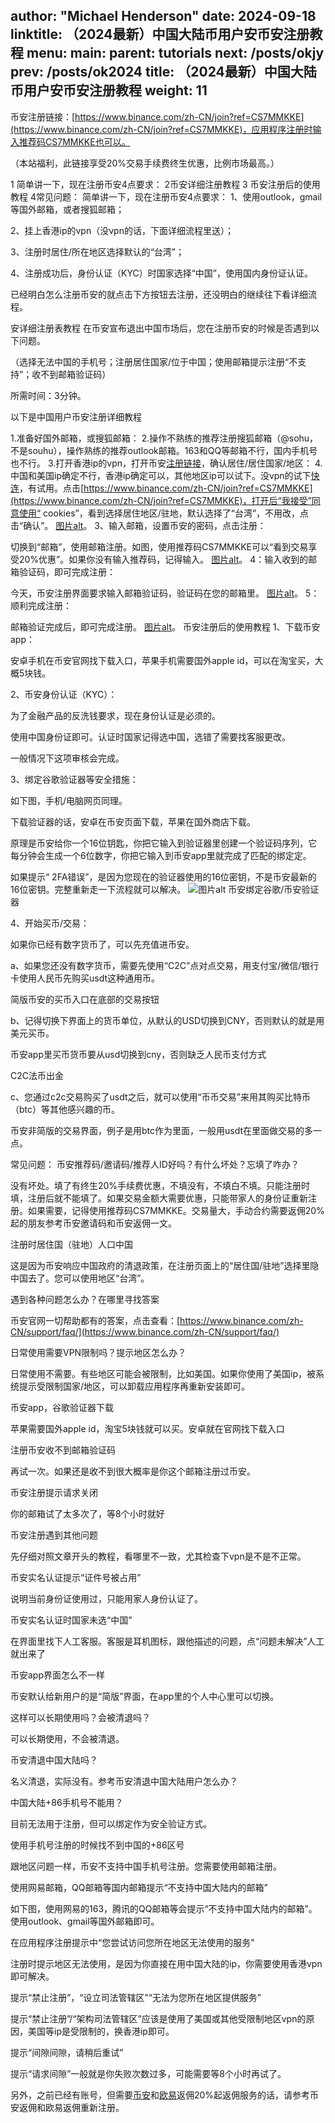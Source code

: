 author: "Michael Henderson"
date: 2024-09-18
linktitle: （2024最新）中国大陆币用户安币安注册教程
menu:
  main:
    parent: tutorials
next: /posts/okjy
prev: /posts/ok2024
title:  （2024最新）中国大陆币用户安币安注册教程
weight: 11
---

币安注册链接：[https://www.binance.com/zh-CN/join?ref=CS7MMKKE](https://www.binance.com/zh-CN/join?ref=CS7MMKKE)，应用程序注册时输入推荐码CS7MMKKE也可以。

（本站福利，此链接享受20%交易手续费终生优惠，比例市场最高。）

1 简单讲一下，现在注册币安4点要求：
2币安详细注册教程
3 币安注册后的使用教程
4常见问题：
简单讲一下，现在注册币安4点要求：
1、使用outlook，gmail等国外邮箱，或者搜狐邮箱；

2、挂上香港ip的vpn（没vpn的话，下面详细流程里送）；

3、注册时居住/所在地区选择默认的“台湾”；

4、注册成功后，身份认证（KYC）时国家选择“中国”，使用国内身份证认证。

已经明白怎么注册币安的就点击下方按钮去注册，还没明白的继续往下看详细流程。

安详细注册表教程
在币安宣布退出中国市场后，您在注册币安的时候是否遇到以下问题。

（选择无法中国的手机号；注册居住国家/位于中国；使用邮箱提示注册“不支持”；收不到邮箱验证码）

所需时间：3分钟。

以下是中国用户币安注册详细教程

1.准备好国外邮箱，或搜狐邮箱：
2.操作不熟练的推荐注册搜狐邮箱（@sohu，不是souhu），操作熟练的推荐outlook邮箱。163和QQ等邮箱不行，国内手机号也不行。
3.打开香港ip的vpn，打开币安[注册链接](https://www.binance.com/zh-CN/join?ref=CS7MMKKE)，确认居住/居住国家/地区：
4.中国和美国ip确定不行，香港ip确定可以，其他地区ip可以试下。没vpn的试下[快连](https://letsvpn.world/?hl=zh)，有试用。点击[https://www.binance.com/zh-CN/join?ref=CS7MMKKE](https://www.binance.com/zh-CN/join?ref=CS7MMKKE)，打开后“我接受”同意使用“ cookies”，看到选择居住地区/驻地，默认选择了“台湾”，不用改，点击“确认”。
[图片alt](https://imgse.com/i/pAuq19P "图片title")。
3、输入邮箱，设置币安的密码，点击注册：

切换到“邮箱”，使用邮箱注册。如图，使用推荐码CS7MMKKE可以“看到交易享受20%优惠”。如果你没有输入推荐码，记得输入。
[图片alt](https://imgse.com/i/pAuqYng "图片title")。
4：输入收到的邮箱验证码，即可完成注册：

今天，币安注册界面要求输入邮箱验证码，验证码在您的邮箱里。
[图片alt](https://imgse.com/i/pAuq31f "图片title")。
5：顺利完成注册：

邮箱验证完成后，即可完成注册。
[图片alt](https://imgse.com/i/pAuq8c8 "图片title")。
币安注册后的使用教程
1、下载币安app：

安卓手机在币安官网找下载入口，苹果手机需要国外apple id，可以在淘宝买，大概5块钱。

2、币安身份认证（KYC）：

为了金融产品的反洗钱要求，现在身份认证是必须的。

使用中国身份证即可。认证时国家记得选中国，选错了需要找客服更改。

一般情况下这项审核会完成。

3、绑定谷歌验证器等安全措施：

如下图，手机/电脑网页同理。

下载验证器的话，安卓在币安页面下载，苹果在国外商店下载。

原理是币安给你一个16位钥匙，你把它输入到验证器里创建一个验证码序列，它每分钟会生成一个6位数字，你把它输入到币安app里就完成了匹配的绑定定。

如果提示“ 2FA错误”，是因为您现在的验证器使用的16位密钥，不是币安最新的16位密钥。完整重新走一下流程就可以解决。
<img src="https://imgse.com/i/pAuqGjS" alt="图片alt" title="图片title">
币安绑定谷歌/币安验证器

4、开始买币/交易：

如果你已经有数字货币了，可以先充值进币安。

a、如果您还没有数字货币，需要先使用“C2C”点对点交易，用支付宝/微信/银行卡使用人民币先购买usdt这种通用币。

简版币安的买币入口在底部的交易按钮

b、记得切换下界面上的货币单位，从默认的USD切换到CNY，否则默认的就是用美元买币。

币安app里买币货币要从usd切换到cny，否则缺乏人民币支付方式

C2C法币出金

c、您通过c2c交易购买了usdt之后，就可以使用“币币交易”来用其购买比特币（btc）等其他感兴趣的币。

币安非简版的交易界面，例子是用btc作为里面，一般用usdt在里面做交易的多一点。

常见问题：
币安推荐码/邀请码/推荐人ID好吗？有什么坏处？忘填了咋办？

没有坏处。填了有终生20%手续费优惠，不填没有，不填白不填。只能注册时填，注册后就不能填了。如果交易金额大需要优惠，只能带家人的身份证重新注册。如果需要，记得使用推荐码CS7MMKKE。交易量大，手动合约需要返佣20%起的朋友参考币安邀请码和币安返佣一文。

注册时居住国（驻地）人口中国

这是因为币安响应中国政府的清退政策，在注册页面上的“居住国/驻地”选择里隐中国去了。您可以使用地区“台湾”。

遇到各种问题怎么办？在哪里寻找答案

币安官网一切帮助都有的答案，点击查看：[https://www.binance.com/zh-CN/support/faq/](https://www.binance.com/zh-CN/support/faq/)

日常使用需要VPN限制吗？提示地区怎么办？

日常使用不需要。有些地区可能会被限制，比如美国。如果你使用了美国ip，被系统提示受限制国家/地区，可以卸载应用程序再重新安装即可。

币安app，谷歌验证器下载

苹果需要国外apple id，淘宝5块钱就可以买。安卓就在官网找下载入口

注册币安收不到邮箱验证码

再试一次。如果还是收不到很大概率是你这个邮箱注册过币安。

币安注册提示请求关闭

你的邮箱试了太多次了，等8个小时就好

币安注册遇到其他问题

先仔细对照文章开头的教程，看哪里不一致，尤其检查下vpn是不是不正常。

币安实名认证提示“证件号被占用”

说明当前身份证使用过，只能用家人身份认证了。

币安实名认证时国家未选“中国”

在界面里找下人工客服。客服是耳机图标，跟他描述的问题，点“问题未解决”人工就出来了

币安app界面怎么不一样

币安默认给新用户的是“简版”界面，在app里的个人中心里可以切换。

这样可以长期使用吗？会被清退吗？

可以长期使用，不会被清退。

币安清退中国大陆吗？

名义清退，实际没有。参考币安清退中国大陆用户怎么办？

中国大陆+86手机号不能用？

目前无法用于注册，但可以绑定作为安全验证方式。

使用手机号注册的时候找不到中国的+86区号

跟地区问题一样，币安不支持中国手机号注册。您需要使用邮箱注册。

使用网易邮箱，QQ邮箱等国内邮箱提示“不支持中国大陆内的邮箱”

如下图，使用网易的163，腾讯的QQ邮箱等会提示“不支持中国大陆内的邮箱”。使用outlook、gmail等国外邮箱即可。

在应用程序注册提示中“您尝试访问您所在地区无法使用的服务”

注册时提示地区无法使用，是因为你直接在用中国大陆的ip，你需要使用香港vpn即可解决。

提示“禁止注册”，“设立司法管辖区”“无法为您所在地区提供服务”

提示“禁止注册”/“架构司法管辖区”应该是使用了美国或其他受限制地区vpn的原因，美国等ip是受限制的，换香港ip即可。

提示“间隙间隙，请稍后重试”

提示“请求间隙”一般就是你失败次数过多，可能需要等8个小时再试了。

另外，之前已经有账号，但需要[币安](https://www.binance.com/zh-CN/join?ref=CS7MMKKE)和[欧易](https://okx.com/join/1912474)返佣20%起返佣服务的话，请参考币安返佣和欧易返佣重新注册。
